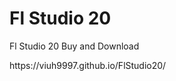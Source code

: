 # Fl Studio 20
<p href="https://viuh9997.github.io/FlStudio20/" target="_blank"><p>Fl Studio 20 Buy and Download</p></a>
https://viuh9997.github.io/FlStudio20/

